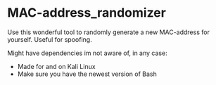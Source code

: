 # MAC-address_randomizer
Use this wonderful tool to randomly generate a new MAC-address for yourself. Useful for spoofing.

Might have dependencies im not aware of, in any case:
- Made for and on Kali Linux
- Make sure you have the newest version of Bash
